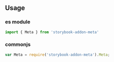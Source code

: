 ## Usage

### es module
```js
import { Meta } from 'storybook-addon-meta'
```

### commonjs
```js
var Meta = require('storybook-addon-meta').Meta;
```
